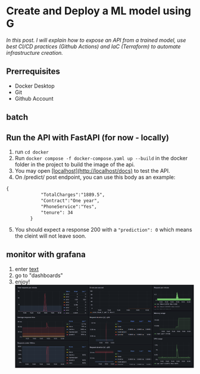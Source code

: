 # Create and Deploy a ML model using G


*In this post. I will explain how to expose an API from a trained model, use best CI/CD practices (Github Actions) and IaC (Terraform) to automate infrastructure creation.*


## Prerrequisites

- Docker Desktop 
- Git 
- Github Account


##  batch 




## Run the API with FastAPI (for now - locally)
 1. run `cd docker`
 2. Run `docker compose -f docker-compose.yaml up --build` in the docker folder in the project to build the image of the api.
 3. You may open [\[localhost\](http://localhost/docs)](http://localhost:8005/docs) to test the API.
 4. On /predict/ post endpoint, you can use this body as an example:
 
   ```  
  {
                "TotalCharges":"1889.5",
                "Contract":"One year",
                "PhoneService":"Yes",
                "tenure": 34
            }
```
 5. You should expect a response 200 with a `"prediction": 0` which means the cleint will not leave soon.
 
## monitor with grafana
1. enter [text](http://localhost:3000/)
2. go to "dashboards"
3. enjoy!
![alt text](dashboard.png)



 
